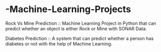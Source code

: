 ﻿# -Machine-Learning-Projects
 
 Rock Vs Mine Prediction ::
 Machine Learning Project in Python that can predict whether an object is either Rock or Mine with SONAR Data.
 
 Diabetes Prediction ::
 A system that can predict whether a person has diabetes or not with the help of Machine Learning. 
